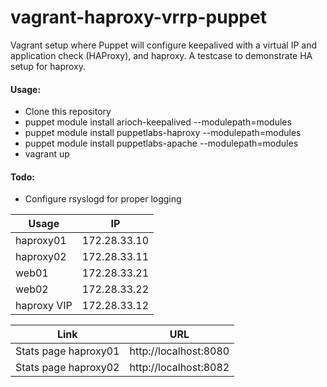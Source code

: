 vagrant-haproxy-vrrp-puppet
===========================

Vagrant setup where Puppet will configure keepalived with a virtual IP and application check (HAProxy), and haproxy. A testcase to demonstrate HA setup for haproxy.

#### Usage:
* Clone this repository
* puppet module install arioch-keepalived --modulepath=modules
* puppet module install puppetlabs-haproxy --modulepath=modules
* puppet module install puppetlabs-apache --modulepath=modules
* vagrant up

#### Todo:
* Configure rsyslogd for proper logging

Usage  |  IP
------------- | -------------
haproxy01 | 172.28.33.10
haproxy02  | 172.28.33.11
web01 | 172.28.33.21
web02 | 172.28.33.22
haproxy VIP | 172.28.33.12

Link | URL
------------- | -------------
Stats page haproxy01 | http://localhost:8080
Stats page haproxy02 | http://localhost:8082
